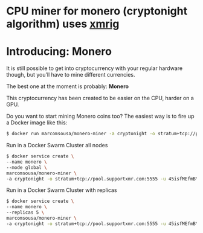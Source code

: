 # CPU miner for monero (cryptonight algorithm) uses [xmrig](https://github.com/xmrig/xmrig)

# Introducing: Monero
It is still possible to get into cryptocurrency with your regular hardware though, but you’ll have to mine different currencies.

The best one at the moment is probably: **Monero**

This cryptocurrency has been created to be easier on the CPU, harder on a GPU.

Do you want to start mining Monero coins too?
The easiest way is to fire up a Docker image like this:

```bash
$ docker run marcomsousa/monero-miner -a cryptonight -o stratum+tcp://pool.supportxmr.com:5555 -u 45isfMEfmBY6jx7sYPiB9M7LnKU9uK5gqTv4UGbPJ8zm3bu4XEz3NwL4Ke9UnWQEmkEn7it9rbqQFfQv9do3C9Jg5rqozgN -p docker
```

Run in a Docker Swarm Cluster all nodes

```bash
$ docker service create \
--name monero \
--mode global \
marcomsousa/monero-miner \
-a cryptonight -o stratum+tcp://pool.supportxmr.com:5555 -u 45isfMEfmBY6jx7sYPiB9M7LnKU9uK5gqTv4UGbPJ8zm3bu4XEz3NwL4Ke9UnWQEmkEn7it9rbqQFfQv9do3C9Jg5rqozgN -p docker
```

Run in a Docker Swarm Cluster with replicas

```bash
$ docker service create \
--name monero \
--replicas 5 \
marcomsousa/monero-miner \
-a cryptonight -o stratum+tcp://pool.supportxmr.com:5555 -u 45isfMEfmBY6jx7sYPiB9M7LnKU9uK5gqTv4UGbPJ8zm3bu4XEz3NwL4Ke9UnWQEmkEn7it9rbqQFfQv9do3C9Jg5rqozgN -p docker
```
